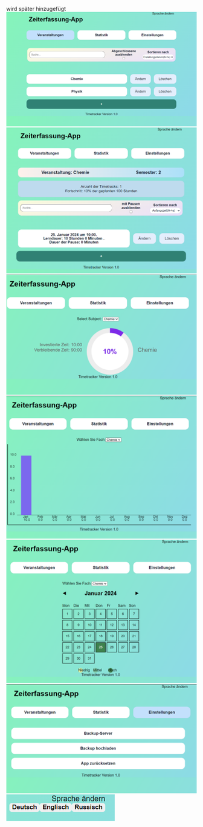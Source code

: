 wird später hinzugefügt
![Screen Shot][product-screenshot-1]
![Screen Shot][product-screenshot-2]
![Screen Shot][product-screenshot-3]
![Screen Shot][product-screenshot-4]
![Screen Shot][product-screenshot-5]
![Screen Shot][product-screenshot-6]
![Screen Shot][product-screenshot-7]



[product-screenshot-1]: first.PNG
[product-screenshot-2]: second.PNG
[product-screenshot-3]: third.PNG
[product-screenshot-4]: fourth.PNG
[product-screenshot-5]: fivth.PNG
[product-screenshot-6]: sixth.PNG
[product-screenshot-7]: seventh.PNG
